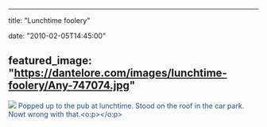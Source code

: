 
---
title: "Lunchtime foolery"

date: "2010-02-05T14:45:00"

featured_image: "https://dantelore.com/images/lunchtime-foolery/Any-747074.jpg"
---


<a href="http://1.bp.blogspot.com/_62oTnOHwOSo/S2wvG7A_XPI/AAAAAAAACCc/Lvoa9Fx9-Gg/s1600-h/Any-747074.jpg"><img src="https://dantelore.com/images/lunchtime-foolery/Any-747074.jpg"/></a>    <span style="color: rgb(31, 73, 125);">Popped up to the pub at lunchtime.  Stood on the roof in the car park.  Nowt wrong with that.<o:p></o:p></span>  